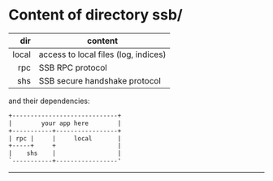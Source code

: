 # Content of directory ssb/

dir   | content
---:  | ---
local | access to local files (log, indices)
rpc   | SSB RPC protocol
shs   | SSB secure handshake protocol

and their dependencies:

```txt
+-----------------------------+
|        your app here        |
+-----------+-----------------+
| rpc |     |     local       |
+-----+     +                 |
|    shs    |                 |
`-----------+-----------------'
```

---
